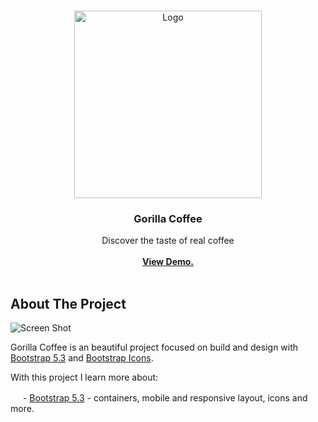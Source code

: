 <br/>
<p align="center">
  <a href="https://github.com//">
    <img src="https://i.ibb.co/c81Hvxc/SCR-20231031-srap.png" alt="Logo" width="300" >
  </a>

  <h3 align="center">Gorilla Coffee</h3>

  <p align="center">
    Discover the taste of real coffee
    <br/>
    <br/>
    <a href="https://gorillacoffee-mb.netlify.app"><strong>View Demo.</strong></a>
    <br/>
    <br/>
  </p>
</p>



## About The Project

![Screen Shot](https://i.ibb.co/X3QTD6j/SCR-20231031-srap.jpg)

Gorilla Coffee is an beautiful project focused on build and design with [Bootstrap 5.3](https://getbootstrap.com) and [Bootstrap Icons](https://icons.getbootstrap.com).

With this project I learn more about:

<img src="https://upload.wikimedia.org/wikipedia/commons/thumb/b/b2/Bootstrap_logo.svg/800px-Bootstrap_logo.svg.png" width="16px"/> - [Bootstrap 5.3](https://getbootstrap.com) - containers, mobile and responsive layout, icons and more.





